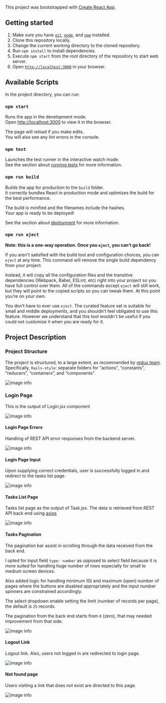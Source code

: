 This project was bootstrapped with [Create React App](https://github.com/facebook/create-react-app).

## Getting started
1.	Make sure you have [`git`](https://git-scm.com/), [`node`](https://nodejs.org/), and [`npm`](https://www.npmjs.com/get-npm) installed.
2.	Clone this repository locally.
4.  Change the current working directory to the cloned repository.
3.	Run `npm install` to install dependencies.
4.	Execute `npm start` from the root directory of the repository to start web server.
5.	Open [`http://localhost:3000`](http://calypso.localhost:3000/) in your browser.

## Available Scripts

In the project directory, you can run:

### `npm start`

Runs the app in the development mode.<br>
Open [http://localhost:3000](http://localhost:3000) to view it in the browser.

The page will reload if you make edits.<br>
You will also see any lint errors in the console.

### `npm test`

Launches the test runner in the interactive watch mode.<br>
See the section about [running tests](https://facebook.github.io/create-react-app/docs/running-tests) for more information.

### `npm run build`

Builds the app for production to the `build` folder.<br>
It correctly bundles React in production mode and optimizes the build for the best performance.

The build is minified and the filenames include the hashes.<br>
Your app is ready to be deployed!

See the section about [deployment](https://facebook.github.io/create-react-app/docs/deployment) for more information.

### `npm run eject`

**Note: this is a one-way operation. Once you `eject`, you can’t go back!**

If you aren't satisfied with the build tool and configuration choices, you can `eject` at any time. This command will remove the single build dependency from your project.

Instead, it will copy all the configuration files and the transitive dependencies (Webpack, Babel, ESLint, etc) right into your project so you have full control over them. All of the commands except `eject` will still work, but they will point to the copied scripts so you can tweak them. At this point you’re on your own.

You don’t have to ever use `eject`. The curated feature set is suitable for small and middle deployments, and you shouldn’t feel obligated to use this feature. However we understand that this tool wouldn't be useful if you could not customize it when you are ready for it.

## Project Description

### Project Structure
The project is structured, to a large extent, as recommended by [redux team](https://redux.js.org/faq/code-structure). Specifically, `Rails-style`: separate folders for “actions”, “constants”, “reducers”, “containers”, and “components”.

![image info](./public/images/project-structure.png)

### Login Page
This is the output of Login.jsx component
 
![image info](./public/images/login-page.png)

#### Login Page Errors
Handling of REST API error responses from the backend server.

![image info](./public/images/login-page-errors.png)

#### Login Page Input

Upon supplying correct credentials, user is successfully logged in and redirect to the tasks list page.

![image info](./public/images/login-page-input.png)

#### Tasks List Page

Tasks list page as  the output of Task.jsx. The data is retrieved from REST API back end using [axios](https://github.com/axios/axios)

![image info](./public/images/task-list.png)

#### Tasks Pagination

The pagination bar assist in scrolling through the data received from the back end. 

I opted for input field `type: number` as opposed to select field because it is more suited for handling huge number of rows especially for small to medium screen devices.

Also added logic for handling minimum (0) and maximum (open) number of pages where the buttons are disabled appropriately and the input number spinners are constrained accordingly. 

The select dropdown enable setting the limit (number of records per page), the default is `25` records. 

The pagination from the back end starts from `0` (zero), that may needed improvement from that side.

![image info](./public/images/task-pagination.png)

#### Logout Link

Logout link.  Also, users not logged in are redirected to login page.

![image info](./public/images/logout.png)

#### Not found page

Users visiting a link that does not exist are directed  to this page.

![image info](./public/images/not-found.png)
